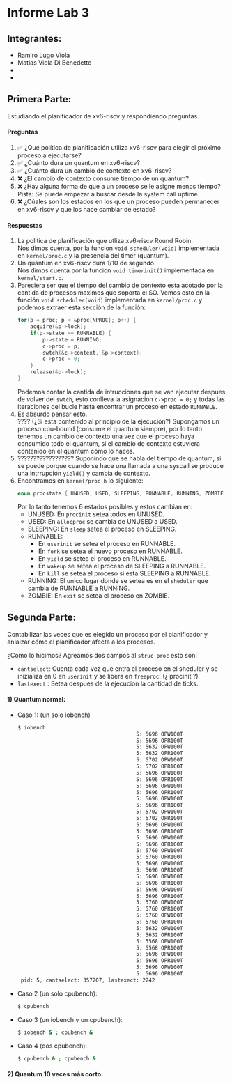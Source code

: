 # Informe Lab 3

## Integrantes:
 - Ramiro Lugo Viola
 - Matias Viola Di Benedetto
 -
 -

## Primera Parte: 
Estudiando el planificador de xv6-riscv y respondiendo preguntas.

#### Preguntas
1. ✅ ¿Qué política de planificación utiliza xv6-riscv para elegir el próximo proceso a ejecutarse?
2. ✅ ¿Cuánto dura un quantum en xv6-riscv?
3. ✅ ¿Cuánto dura un cambio de contexto en xv6-riscv?
4. ❌ ¿El cambio de contexto consume tiempo de un quantum?
5. ❌ ¿Hay alguna forma de que a un proceso se le asigne menos tiempo? Pista: Se puede empezar a buscar desde la system call uptime.
6. ❌ ¿Cúales son los estados en los que un proceso pueden permanecer en xv6-riscv y que los hace cambiar de estado?

#### Respuestas
1. La politica de planificación que utliza xv6-riscv Round Robin. <br/>
   Nos dimos cuenta, por la funcion `void scheduler(void)` implementada en `kernel/proc.c` y la presencia del timer (quantum).
2. Un quantum en xv6-riscv dura 1/10 de segundo. <br/>
   Nos dimos cuenta por la funcion `void timerinit()` implementada en `kernel/start.c`.
3. Pareciera ser que el tiempo del cambio de contexto esta acotado por la cantida de procesos maximos que soporta el SO. Vemos esto en la función `void scheduler(void)` implementada en `kernel/proc.c` y podemos extraer esta sección de la función: <br/> 
    ``` c 
    for(p = proc; p < &proc[NPROC]; p++) {
        acquire(&p->lock);
        if(p->state == RUNNABLE) {
            p->state = RUNNING;
            c->proc = p;
            swtch(&c->context, &p->context);
            c->proc = 0;
        }
        release(&p->lock);
    }
    ```
    Podemos contar la cantida de intrucciones que se van ejecutar despues de volver del `swtch`, esto conlleva la asignacion `c->proc = 0;` y todas las iteraciones del bucle hasta encontrar un proceso en estado `RUNNABLE`.
4. Es absurdo pensar esto. <br/> ???? (¿Si esta contenido al principio de la ejecución?)
   Supongamos un proceso cpu-bound (consume el quantum siempre), por lo tanto tenemos un cambio de contexto una vez que el proceso haya consumido todo el quantum, si el cambio de contexto estuviera contenido en el quantum cómo lo haces.
5. ??????????????????
   Suponindo que se habla del tiempo de quantum, si se puede porque cuando se hace una llamada a una syscall se produce una intrrupción `yield()` y cambia de contexto.
6. Encontramos en `kernel/proc.h` lo siguiente: <br/>
   ```c
   enum procstate { UNUSED, USED, SLEEPING, RUNNABLE, RUNNING, ZOMBIE };
   ```
   Por lo tanto tenemos 6 estados posibles y estos cambian en: 
   - UNUSED: En `procinit` setea todos en UNUSED.
   - USED: En `allocproc` se cambia de UNUSED a USED.
   - SLEEPING: En `sleep` setea el proceso en SLEEPING.
   - RUNNABLE: 
     - En `userinit` se setea el proceso en RUNNABLE.
     - En `fork` se setea el nuevo proceso en RUNNABLE.
     - En `yield` se setea el proceso en RUNNABLE.
     - En `wakeup` se setea el proceso de SLEEPING a RUNNABLE.
     - En `kill` se setea el proceso si esta SLEEPING a RUNNABLE.
   - RUNNING: El unico lugar donde se setea es en el `sheduler` que cambia de RUNNABLE a RUNNING.
   - ZOMBIE: En `exit` se setea el proceso en ZOMBIE.

## Segunda Parte: 
Contabilizar las veces que es elegido un proceso por el planificador y anlaizar cómo el planificador afecta a los procesos.

¿Como lo hicimos?
Agreamos dos campos al `struc proc` esto son:
   - `cantselect`: Cuenta cada vez que entra el proceso en el sheduler y se inizializa en 0 en `userinit` y se libera en  `freeproc`. (¿ procinit ?) 
   - `lastexect` : Setea despues de la ejecucion la cantidad de ticks.

#### 1) Quantum normal:
- Caso 1: (un solo iobench)
  ```sh
  $ iobench
                                        5: 5696 OPW100T
                                        5: 5696 OPR100T
                                        5: 5632 OPW100T
                                        5: 5632 OPR100T
                                        5: 5702 OPW100T
                                        5: 5702 OPR100T
                                        5: 5696 OPW100T
                                        5: 5696 OPR100T
                                        5: 5696 OPW100T
                                        5: 5696 OPR100T
                                        5: 5696 OPW100T
                                        5: 5696 OPR100T
                                        5: 5702 OPW100T
                                        5: 5702 OPR100T
                                        5: 5696 OPW100T
                                        5: 5696 OPR100T
                                        5: 5696 OPW100T
                                        5: 5696 OPR100T
                                        5: 5760 OPW100T
                                        5: 5760 OPR100T
                                        5: 5696 OPW100T
                                        5: 5696 OPR100T
                                        5: 5696 OPW100T
                                        5: 5696 OPR100T
                                        5: 5696 OPW100T
                                        5: 5696 OPR100T
                                        5: 5760 OPW100T
                                        5: 5760 OPR100T
                                        5: 5760 OPW100T
                                        5: 5760 OPR100T
                                        5: 5632 OPW100T
                                        5: 5632 OPR100T
                                        5: 5568 OPW100T
                                        5: 5568 OPR100T
                                        5: 5696 OPW100T
                                        5: 5696 OPR100T
                                        5: 5696 OPW100T
                                        5: 5696 OPR100T
   pid: 5, cantselect: 357207, lastexect: 2242
  ```
- Caso 2 (un solo cpubench):
  ```sh
  $ cpubench
  ```
- Caso 3 (un iobench y un cpubench):
  ```sh
  $ iobench & ; cpubench & 
  ```
- Caso 4 (dos cpubench):
  ```sh
  $ cpubench & ; cpubench & 
  ```

#### 2) Quantum 10 veces más corto: